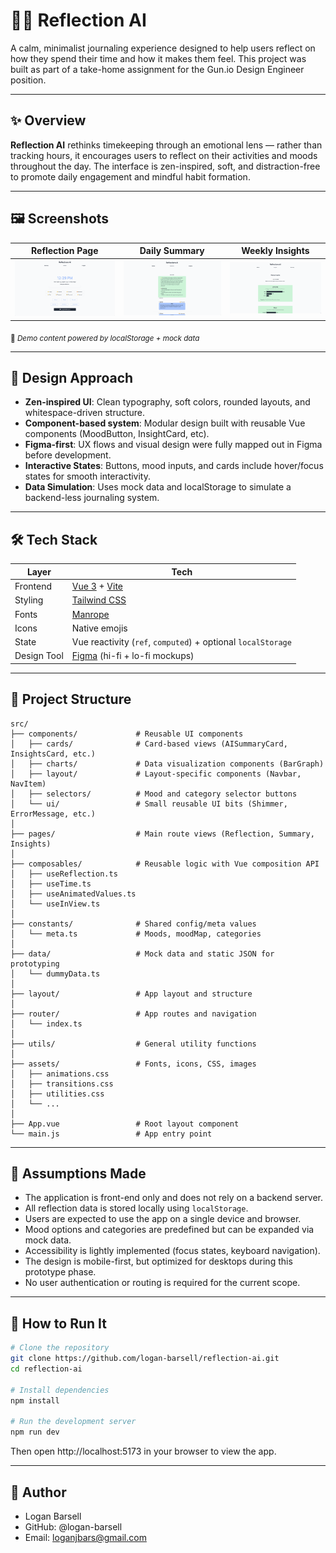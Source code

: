 # 🧘‍♂️ Reflection AI

A calm, minimalist journaling experience designed to help users reflect on how they spend their time and how it makes them feel. This project was built as part of a take-home assignment for the Gun.io Design Engineer position.

---

## ✨ Overview

**Reflection AI** rethinks timekeeping through an emotional lens — rather than tracking hours, it encourages users to reflect on their activities and moods throughout the day. The interface is zen-inspired, soft, and distraction-free to promote daily engagement and mindful habit formation.

---

## 🖼️ Screenshots

| Reflection Page                                        | Daily Summary                                    | Weekly Insights                                    |
| ------------------------------------------------------ | ------------------------------------------------ | -------------------------------------------------- |
| ![Reflection](./public/screenshots/ReflectionPage.png) | ![Summary](./public/screenshots/SummaryPage.png) | ![Insights](./public/screenshots/InsightsPage.png) |

<sub>📸 _Demo content powered by localStorage + mock data_</sub>

---

## 🌿 Design Approach

- **Zen-inspired UI**: Clean typography, soft colors, rounded layouts, and whitespace-driven structure.
- **Component-based system**: Modular design built with reusable Vue components (MoodButton, InsightCard, etc).
- **Figma-first**: UX flows and visual design were fully mapped out in Figma before development.
- **Interactive States**: Buttons, mood inputs, and cards include hover/focus states for smooth interactivity.
- **Data Simulation**: Uses mock data and localStorage to simulate a backend-less journaling system.

---

## 🛠 Tech Stack

| Layer       | Tech                                                         |
| ----------- | ------------------------------------------------------------ |
| Frontend    | [Vue 3](https://vuejs.org/) + [Vite](https://vitejs.dev/)    |
| Styling     | [Tailwind CSS](https://tailwindcss.com/)                     |
| Fonts       | [Manrope](https://fonts.google.com/specimen/Manrope)         |
| Icons       | Native emojis                                                |
| State       | Vue reactivity (`ref`, `computed`) + optional `localStorage` |
| Design Tool | [Figma](https://figma.com/) (hi-fi + lo-fi mockups)          |

---

## 📁 Project Structure

```text
src/
├── components/             # Reusable UI components
│   ├── cards/              # Card-based views (AISummaryCard, InsightsCard, etc.)
│   ├── charts/             # Data visualization components (BarGraph)
│   ├── layout/             # Layout-specific components (Navbar, NavItem)
│   ├── selectors/          # Mood and category selector buttons
│   └── ui/                 # Small reusable UI bits (Shimmer, ErrorMessage, etc.)
│
├── pages/                  # Main route views (Reflection, Summary, Insights)
│
├── composables/            # Reusable logic with Vue composition API
│   ├── useReflection.ts
│   ├── useTime.ts
│   ├── useAnimatedValues.ts
│   └── useInView.ts
│
├── constants/              # Shared config/meta values
│   └── meta.ts             # Moods, moodMap, categories
│
├── data/                   # Mock data and static JSON for prototyping
│   └── dummyData.ts
│
├── layout/                 # App layout and structure
│
├── router/                 # App routes and navigation
│   └── index.ts
│
├── utils/                  # General utility functions
│
├── assets/                 # Fonts, icons, CSS, images
│   ├── animations.css
│   ├── transitions.css
│   ├── utilities.css
│   └── ...
│
├── App.vue                 # Root layout component
└── main.js                 # App entry point

```

---

## 🤔 Assumptions Made

- The application is front-end only and does not rely on a backend server.
- All reflection data is stored locally using `localStorage`.
- Users are expected to use the app on a single device and browser.
- Mood options and categories are predefined but can be expanded via mock data.
- Accessibility is lightly implemented (focus states, keyboard navigation).
- The design is mobile-first, but optimized for desktops during this prototype phase.
- No user authentication or routing is required for the current scope.

---

## 🧪 How to Run It

```bash
# Clone the repository
git clone https://github.com/logan-barsell/reflection-ai.git
cd reflection-ai

# Install dependencies
npm install

# Run the development server
npm run dev
```

Then open http://localhost:5173 in your browser to view the app.

---

## 👤 Author

- Logan Barsell
- GitHub: @logan-barsell
- Email: loganjbars@gmail.com
